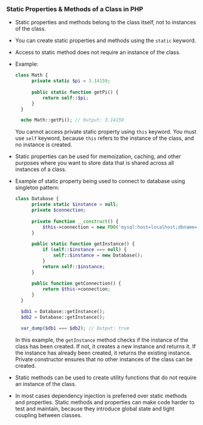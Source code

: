 ### Static Properties & Methods of a Class in PHP
- Static properties and methods belong to the class itself, not to instances of the class.
- You can create static properties and methods using the `static` keyword.
- Access to static method does not require an instance of the class.
- Example:
  ```php
  class Math {
        private static $pi = 3.14159;
    
        public static function getPi() {
            return self::$pi;
        }
    }
  
    echo Math::getPi(); // Output: 3.14159
    ```
  You cannot access private static property using `this` keyword. You must use `self` keyword, because `this`
  refers to the instance of the class, and no instance is created.

- Static properties can be used for memoization, caching, and other purposes where you want to store data
  that is shared across all instances of a class.
- Example of static property being used to connect to database using singleton pattern:
  ```php
  class Database {
        private static $instance = null;
        private $connection;
    
        private function __construct() {
            $this->connection = new PDO('mysql:host=localhost;dbname=test', 'root', '');
        }
    
        public static function getInstance() {
            if (self::$instance === null) {
                self::$instance = new Database();
            }
            return self::$instance;
        }
    
        public function getConnection() {
            return $this->connection;
        }
    }
  
    $db1 = Database::getInstance();
    $db2 = Database::getInstance();
  
    var_dump($db1 === $db2); // Output: true
    ```
  In this example, the `getInstance` method checks if the instance of the class has been created. If not, it creates
  a new instance and returns it. If the instance has already been created, it returns the existing instance. Private
  constructor ensures that no other instances of the class can be created.
- Static methods can be used to create utility functions that do not require an instance of the class.
- In most cases dependency injection is preferred over static methods and properties. Static methods and properties
  can make code harder to test and maintain, because they introduce global state and tight coupling between classes.